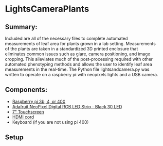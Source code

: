 # LightsCameraPlants
## Summary:
Included are all of the necessary files to complete automated measurements of leaf area for plants grown in a lab setting. Measurements of the plants are taken in a standardized 3D printed enclosure that eliminates common issues such as glare, camera positioning, and image cropping. This alleviates much of the post-processing required with other automated phenotyping methods and allows the user to identify leaf area measurements in the real-time. The Python file lightsandcamera.py was written to operate on a raspberry pi with neopixels lights and a USB camera.
## Components:
- [Raspberry pi 3b, 4, or 400](https://www.adafruit.com/product/4296)
- [Adafruit NeoPixel Digital RGB LED Strip - Black 30 LED](https://www.adafruit.com/product/1460?length=1) 
- [7" Touchscreen](https://www.adafruit.com/product/2407)
- [HDMI cord](https://www.adafruit.com/product/2197)
- Keyboard (if you are not using pi 400)
## Setup
